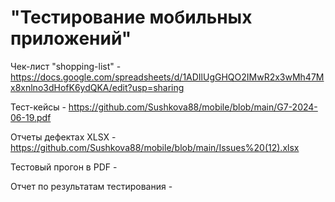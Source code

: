 # "Тестирование мобильных приложений"
Чек-лист "shopping-list" - https://docs.google.com/spreadsheets/d/1ADIlUgGHQO2IMwR2x3wMh47Mx8xnlno3dHofK6ydQKA/edit?usp=sharing

Тест-кейсы - https://github.com/Sushkova88/mobile/blob/main/G7-2024-06-19.pdf

 Отчеты дефектах XLSX - https://github.com/Sushkova88/mobile/blob/main/Issues%20(12).xlsx

Тестовый прогон в PDF - 

Отчет по результатам тестирования - 
